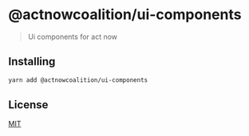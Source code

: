 # @actnowcoalition/ui-components

> Ui components for act now

## Installing

```sh
yarn add @actnowcoalition/ui-components
```

## License

[MIT](./LICENSE)

